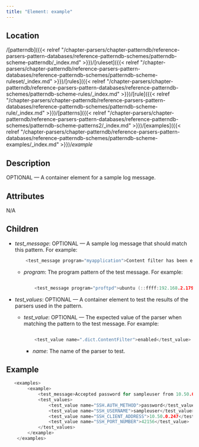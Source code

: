 ```yaml
---
title: "Element: example"
---
```

<!-- DISCLAIMER: This file is based on the syslog-ng Open Source Edition documentation https://github.com/balabit/syslog-ng-ose-guides/commit/2f4a52ee61d1ea9ad27cb4f3168b95408fddfdf2 and is used under the terms of The syslog-ng Open Source Edition Documentation License. The file has been modified by Axoflow. -->

## Location

/[patterndb]({{< relref "/chapter-parsers/chapter-patterndb/reference-parsers-pattern-databases/reference-patterndb-schemes/patterndb-scheme-patterndb/_index.md" >}})/[ruleset]({{< relref "/chapter-parsers/chapter-patterndb/reference-parsers-pattern-databases/reference-patterndb-schemes/patterndb-scheme-ruleset/_index.md" >}})/[rules]({{< relref "/chapter-parsers/chapter-patterndb/reference-parsers-pattern-databases/reference-patterndb-schemes/patterndb-scheme-rules/_index.md" >}})/[rule]({{< relref "/chapter-parsers/chapter-patterndb/reference-parsers-pattern-databases/reference-patterndb-schemes/patterndb-scheme-rule/_index.md" >}})/[patterns]({{< relref "/chapter-parsers/chapter-patterndb/reference-parsers-pattern-databases/reference-patterndb-schemes/patterndb-scheme-patterns2/_index.md" >}})/[examples]({{< relref "/chapter-parsers/chapter-patterndb/reference-parsers-pattern-databases/reference-patterndb-schemes/patterndb-scheme-examples/_index.md" >}})/*example*



## Description

OPTIONAL — A container element for a sample log message.



## Attributes

N/A



## Children

  - *test_message*: OPTIONAL — A sample log message that should match this pattern. For example:
    
    ```c
        <test_message program="myapplication">Content filter has been enabled</test_message>
    
    ```
    
      - *program*: The program pattern of the test message. For example:
        
        ```c
        
            <test_message program="proftpd">ubuntu (::ffff:192.168.2.179[::ffff:192.168.2.179]) - FTP session closed.</test_message>
        
        ```

  - *test_values*: OPTIONAL — A container element to test the results of the parsers used in the pattern.
    
      - *test_value*: OPTIONAL — The expected value of the parser when matching the pattern to the test message. For example:
        
        ```c
        
            <test_value name=".dict.ContentFilter">enabled</test_value>
        
        ```
        
          - *name*: The name of the parser to test.


## Example

```c
   <examples>
        <example>
            <test_message>Accepted password for sampleuser from 10.50.0.247 port 42156 ssh2</test_message>
            <test_values>
                <test_value name="SSH.AUTH_METHOD">password</test_value>
                <test_value name="SSH_USERNAME">sampleuser</test_value>
                <test_value name="SSH_CLIENT_ADDRESS">10.50.0.247</test_value>
                <test_value name="SSH_PORT_NUMBER">42156</test_value>
            </test_values>
        </example>
    </examples>
```


